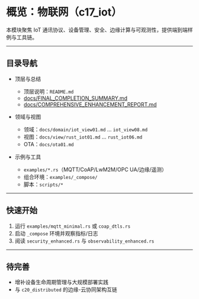 # 概览：物联网（c17_iot）

本模块聚焦 IoT 通讯协议、设备管理、安全、边缘计算与可观测性，提供端到端样例与工具链。

---

## 目录导航

- 顶层与总结
  - 顶层说明：`README.md`
  - [docs/FINAL_COMPLETION_SUMMARY.md](./FINAL_COMPLETION_SUMMARY.md)
  - [docs/COMPREHENSIVE_ENHANCEMENT_REPORT.md](./COMPREHENSIVE_ENHANCEMENT_REPORT.md)

- 领域与视图
  - 领域：`docs/domain/iot_view01.md` … `iot_view08.md`
  - 视图：`docs/view/rust_iot01.md` … `rust_iot06.md`
  - OTA：`docs/ota01.md`

- 示例与工具
  - `examples/*.rs`（MQTT/CoAP/LwM2M/OPC UA/边缘/遥测）
  - 组合环境：`examples/_compose/`
  - 脚本：`scripts/*`

---

## 快速开始

1) 运行 `examples/mqtt_minimal.rs` 或 `coap_dtls.rs`
2) 启动 `_compose` 环境并观察指标/日志
3) 阅读 `security_enhanced.rs` 与 `observability_enhanced.rs`

---

## 待完善

- 增补设备生命周期管理与大规模部署实践
- 与 `c20_distributed` 的边缘-云协同架构互链
